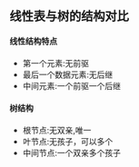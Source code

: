 ## 线性表与树的结构对比

#### 线性结构特点
- 第一个元素:无前驱
- 最后一个数据元素:无后继
- 中间元素:一个前驱一个后继

#### 树结构
- 根节点:无双亲,唯一
- 叶节点:无孩子，可以多个
- 中间节点:一个双亲多个孩子